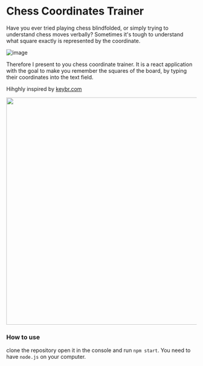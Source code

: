 # Chess Coordinates Trainer
Have you ever tried playing chess blindfolded, or simply trying to understand chess moves verbally?
Sometimes it's tough to understand what square exactly is represented by the coordinate.

![image](https://github.com/JokeUrSelf/chess-coordinates-trainer/assets/81817136/dfaa7d8a-c8a5-44aa-b58d-e23af7fbad8a)

Therefore I present to you chess coordinate trainer. It is a react application with the goal to make you remember the squares of the board, by typing their coordinates into the text field.

Hihghly inspired by [keybr.com](https://www.keybr.com/)

<img src="https://github.com/JokeUrSelf/chess-coordinates-trainer/assets/81817136/5abb7b41-c4fd-4d2c-9f34-84d057abd3c7" width="600">


### How to use
clone the repository open it in the console and run `npm start`.
You need to have `node.js` on your computer.
